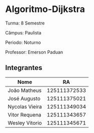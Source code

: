 # Algoritmo-Dijkstra

Turma: 8 Semestre

Câmpus: Paulista

Periodo: Noturno

Professor: Emerson Paduan

## Integrantes

| Nome           | RA           |
| -------------- | ------------ |
| João Matheus   | 125111372533 |
| José Augusto   | 125111375021 |
| Nycolas Vieira | 125111349034 |
| Vitor Requena  | 125111343657 |
| Wesley Vitorio | 125111345671 |
